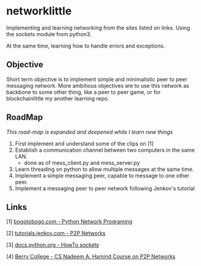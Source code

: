 # networklittle

Implementing and learning networking from the sites listed on links. Using the sockets module from python3.

At the same time, learning how to handle errors and exceptions. 



## Objective

Short term objective is to implement simple and minimalistic peer to peer messaging network. More ambitious objectives are to use this network as backbone to some other thing, like a peer to peer game, or for blockchainlittle my another learning repo.

 

## RoadMap
*This road-map is expanded and deepened while I learn new things*

1. First implement and understand some of the clips on [1]
2. Establish a communication channel between two computers in the same LAN.
    - done as of mess_client.py and mess_server.py
3. Learn threading on python to allow multiple messages at the same time.
4. Implement a simple messaging peer, capable to message to one other peer. 
5. Implement a messaging peer to peer network following Jenkov's tutorial 


## Links


[1] [bogotobogo.com - Python Network Programing](http://www.bogotobogo.com/python/python_network_programming_server_client.php)

[2] [tutorials.jenkov.com - P2P Networks](http://tutorials.jenkov.com/p2p/index.html)

[3] [docs.python.org - HowTo sockets](https://docs.python.org/3/howto/sockets.html)

[4] [Berry College - CS Nadeem A. Hamind Course on P2P Networks](http://cs.berry.edu/%7Enhamid/p2p/)